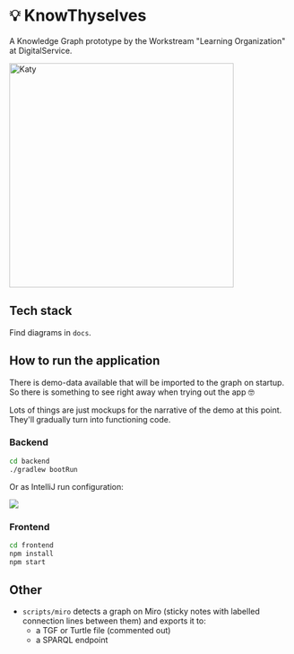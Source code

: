# :bulb: KnowThyselves
A Knowledge Graph prototype by the Workstream "Learning Organization" at DigitalService.

<img title="Katy" src="https://user-images.githubusercontent.com/5141792/225292599-c8ae735f-10f9-42c3-89c2-267a1d60b790.png" width="400">

## Tech stack

Find diagrams in `docs`.

## How to run the application

There is demo-data available that will be imported to the graph on startup. So there is something to see right away when trying out the app :nerd_face:

Lots of things are just mockups for the narrative of the demo at this point. They'll gradually turn into functioning code.

### Backend

```sh
cd backend
./gradlew bootRun
```

Or as IntelliJ run configuration:

![](https://user-images.githubusercontent.com/5141792/226630200-34a24bd5-4d36-4803-b263-db247f42609e.png)

<!-- See which environment variables have to be set in `application.properties`. -->

### Frontend


```sh
cd frontend
npm install
npm start
```

<!-- Fill the values in `frontend/src/config.json`:
```json
{
    "SPARQL_ENDPOINT": ""
}
```-->

## Other

- `scripts/miro` detects a graph on Miro (sticky notes with labelled connection lines between them) and exports it to:
  - a TGF or Turtle file (commented out)
  - a SPARQL endpoint
